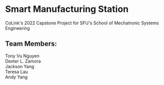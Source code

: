 # Smart Manufacturing Station
CoLink's 2022 Capstone Project for SFU's School of Mechatronic Systems Engineering

## Team Members:<br />
Tony Vu Nguyen<br />
Dexter L. Zamora<br />
Jackson Yang<br />
Teresa Lau<br />
Andy Yang<br />
